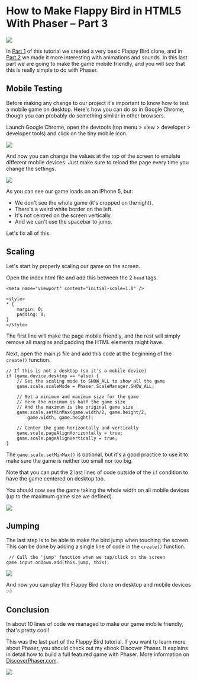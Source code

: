 # How to Make Flappy Bird in HTML5 With Phaser &ndash; Part 3

![](http://lessmilk.com/imgtut/FB3/1.png)

In [Part 1](/tutorial/flappy-bird-phaser-1) of this tutorial we created a very basic Flappy Bird clone, and in [Part 2](/tutorial/flappy-bird-phaser-2) we made it more interesting with animations and sounds. In this last part we are going to make the game mobile friendly, and you will see that this is really simple to do with Phaser.

## Mobile Testing

Before making any change to our project it's important to know how to test a mobile game on desktop. Here's how you can do so in Google Chrome, though you can probably do something similar in other browsers.

Launch Google Chrome, open the devtools (top menu > view > developer > developer tools) and click on the tiny mobile icon.

![](http://lessmilk.com/imgtut/FB3/2.png)

And now you can change the values at the top of the screen to emulate different mobile devices. Just make sure to reload the page every time you change the settings.

![](http://lessmilk.com/imgtut/FB3/3.png)

As you can see our game loads on an iPhone 5, but:

*   We don't see the whole game (it's cropped on the right).
*   There's a weird white border on the left.
*   It's not centred on the screen vertically.
*   And we can't use the spacebar to jump.

Let's fix all of this.

## Scaling

Let's start by properly scaling our game on the screen.

Open the index.html file and add this between the 2 `head` tags.

    <meta name="viewport" content="initial-scale=1.0" />

    <style> 
    * {
        margin: 0;
        padding: 0;
    }
    </style> 

The first line will make the page mobile friendly, and the rest will simply remove all margins and padding the HTML elements might have.

Next, open the main.js file and add this code at the beginning of the `create()` function.

    // If this is not a desktop (so it's a mobile device) 
    if (game.device.desktop == false) {
        // Set the scaling mode to SHOW_ALL to show all the game
        game.scale.scaleMode = Phaser.ScaleManager.SHOW_ALL;

        // Set a minimum and maximum size for the game
        // Here the minimum is half the game size
        // And the maximum is the original game size
        game.scale.setMinMax(game.width/2, game.height/2, 
            game.width, game.height);

        // Center the game horizontally and vertically
        game.scale.pageAlignHorizontally = true;
        game.scale.pageAlignVertically = true;
    }

The `game.scale.setMinMax()` is optional, but it's a good practice to use it to make sure the game is neither too small nor too big.

Note that you can put the 2 last lines of code outside of the `if` condition to have the game centered on desktop too.

You should now see the game taking the whole width on all mobile devices (up to the maximum game size we defined).

![](http://lessmilk.com/imgtut/FB3/4.png)

## Jumping

The last step is to be able to make the bird jump when touching the screen. This can be done by adding a single line of code in the `create()` function.

     // Call the 'jump' function when we tap/click on the screen
    game.input.onDown.add(this.jump, this);

![](http://lessmilk.com/imgtut/FB3/5.gif)

And now you can play the Flappy Bird clone on desktop and mobile devices :-)

## Conclusion

In about 10 lines of code we managed to make our game mobile friendly, that's pretty cool!

This was the last part of the Flappy Bird tutorial. If you want to learn more about Phaser, you should check out my ebook Discover Phaser. It explains in detail how to build a full featured game with Phaser. More information on [DiscoverPhaser.com](http://www.discoverphaser.com).

[![](http://lessmilk.com/img/phaserbook.jpg)](http://www.discoverphaser.com)
